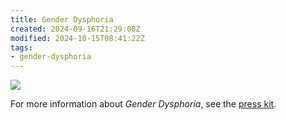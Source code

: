 ```yaml
---
title: Gender Dysphoria
created: 2024-09-16T21:29:08Z
modified: 2024-10-15T08:41:22Z
tags:
- gender-dysphoria
---
```


<div class="banner">

![](../press-kits/gender-dysphoria/screen-4.png)

</div>

For more information about _Gender Dysphoria_, see the [press kit](../press-kits/gender-dysphoria/index.md).
